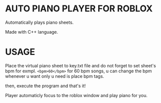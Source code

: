 # AUTO PIANO PLAYER FOR ROBLOX

Automatically plays piano sheets.

Made with C++ language.

# USAGE

Place the virtual piano sheet to key.txt file and do not forget to set sheet's bpm for exmpl. ```<bpm>60</bpm>``` for 60 bpm songs, u can change the bpm whenever u want only u need is place bpm tags.

then, execute the program and that's it!

Player automaticly focus to the roblox window and play piano for you.
